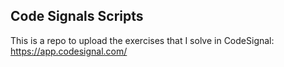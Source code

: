 ## Code Signals Scripts

This is a repo to upload the exercises that I solve in CodeSignal: https://app.codesignal.com/